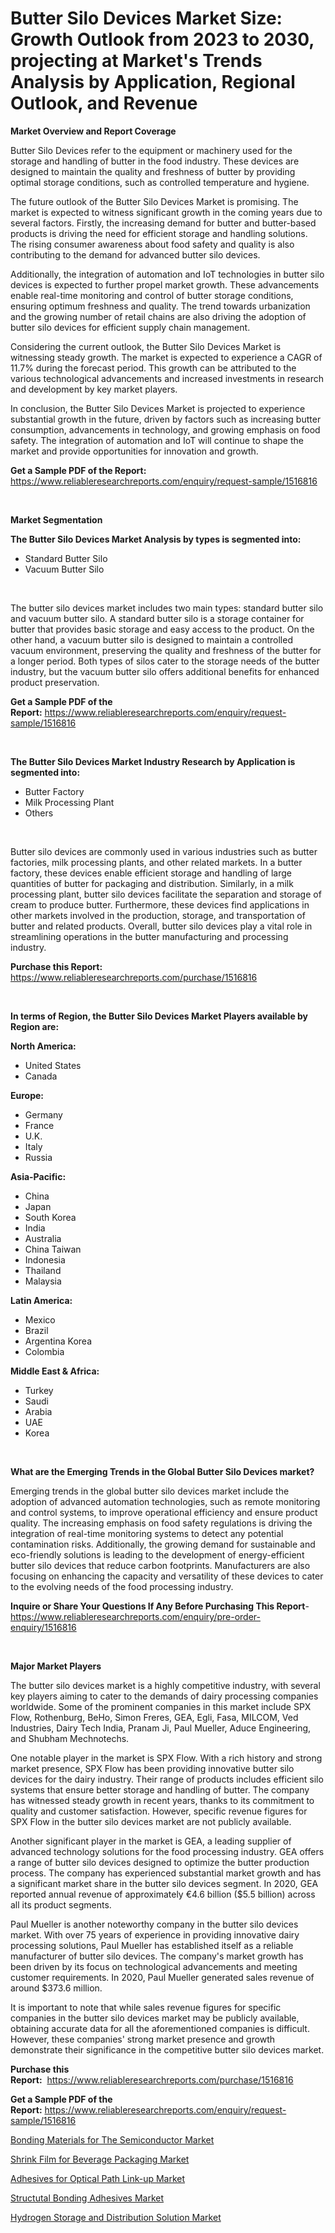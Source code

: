 <p><h1>Butter Silo Devices Market Size: Growth Outlook from 2023 to 2030, projecting at Market's Trends Analysis by Application, Regional Outlook, and Revenue</h1></p><p><strong>Market Overview and Report Coverage</strong></p>
<p><p>Butter Silo Devices refer to the equipment or machinery used for the storage and handling of butter in the food industry. These devices are designed to maintain the quality and freshness of butter by providing optimal storage conditions, such as controlled temperature and hygiene.</p><p>The future outlook of the Butter Silo Devices Market is promising. The market is expected to witness significant growth in the coming years due to several factors. Firstly, the increasing demand for butter and butter-based products is driving the need for efficient storage and handling solutions. The rising consumer awareness about food safety and quality is also contributing to the demand for advanced butter silo devices.</p><p>Additionally, the integration of automation and IoT technologies in butter silo devices is expected to further propel market growth. These advancements enable real-time monitoring and control of butter storage conditions, ensuring optimum freshness and quality. The trend towards urbanization and the growing number of retail chains are also driving the adoption of butter silo devices for efficient supply chain management.</p><p>Considering the current outlook, the Butter Silo Devices Market is witnessing steady growth. The market is expected to experience a CAGR of 11.7% during the forecast period. This growth can be attributed to the various technological advancements and increased investments in research and development by key market players.</p><p>In conclusion, the Butter Silo Devices Market is projected to experience substantial growth in the future, driven by factors such as increasing butter consumption, advancements in technology, and growing emphasis on food safety. The integration of automation and IoT will continue to shape the market and provide opportunities for innovation and growth.</p></p>
<p><strong>Get a Sample PDF of the Report:</strong> <a href="https://www.reliableresearchreports.com/enquiry/request-sample/1516816">https://www.reliableresearchreports.com/enquiry/request-sample/1516816</a></p>
<p>&nbsp;</p>
<p><strong>Market Segmentation</strong></p>
<p><strong>The Butter Silo Devices Market Analysis by types is segmented into:</strong></p>
<p><ul><li>Standard Butter Silo</li><li>Vacuum Butter Silo</li></ul></p>
<p>&nbsp;</p>
<p><p>The butter silo devices market includes two main types: standard butter silo and vacuum butter silo. A standard butter silo is a storage container for butter that provides basic storage and easy access to the product. On the other hand, a vacuum butter silo is designed to maintain a controlled vacuum environment, preserving the quality and freshness of the butter for a longer period. Both types of silos cater to the storage needs of the butter industry, but the vacuum butter silo offers additional benefits for enhanced product preservation.</p></p>
<p><strong>Get a Sample PDF of the Report:</strong>&nbsp;<a href="https://www.reliableresearchreports.com/enquiry/request-sample/1516816">https://www.reliableresearchreports.com/enquiry/request-sample/1516816</a></p>
<p>&nbsp;</p>
<p><strong>The Butter Silo Devices Market Industry Research by Application is segmented into:</strong></p>
<p><ul><li>Butter Factory</li><li>Milk Processing Plant</li><li>Others</li></ul></p>
<p>&nbsp;</p>
<p><p>Butter silo devices are commonly used in various industries such as butter factories, milk processing plants, and other related markets. In a butter factory, these devices enable efficient storage and handling of large quantities of butter for packaging and distribution. Similarly, in a milk processing plant, butter silo devices facilitate the separation and storage of cream to produce butter. Furthermore, these devices find applications in other markets involved in the production, storage, and transportation of butter and related products. Overall, butter silo devices play a vital role in streamlining operations in the butter manufacturing and processing industry.</p></p>
<p><strong>Purchase this Report:</strong>&nbsp; <a href="https://www.reliableresearchreports.com/purchase/1516816">https://www.reliableresearchreports.com/purchase/1516816</a></p>
<p>&nbsp;</p>
<p><strong>In terms of Region, the Butter Silo Devices Market Players available by Region are:</strong></p>
<p>
    <p> <strong> North America: </strong>
        <ul>
            <li>United States</li>
            <li>Canada</li>
        </ul>
        </p> 
    <p> <strong> Europe: </strong>
        <ul>
            <li>Germany</li>
            <li>France</li>
            <li>U.K.</li>
            <li>Italy</li>
            <li>Russia</li>
        </ul>
        </p> 
    <p> <strong> Asia-Pacific: </strong>
        <ul>
            <li>China</li>
            <li>Japan</li>
            <li>South Korea</li>
            <li>India</li>
            <li>Australia</li>
            <li>China Taiwan</li>
            <li>Indonesia</li>
            <li>Thailand</li>
            <li>Malaysia</li>
        </ul>
        </p> 
    <p> <strong> Latin America: </strong>
        <ul>
            <li>Mexico</li>
            <li>Brazil</li>
            <li>Argentina Korea</li>
            <li>Colombia</li>
        </ul>
        </p> 
    <p> <strong> Middle East & Africa: </strong>
        <ul>
            <li>Turkey</li>
            <li>Saudi</li>
            <li>Arabia</li>
            <li>UAE</li>
            <li>Korea</li>
        </ul>
    </p>
    </p>
<p>&nbsp;</p>
<p><strong>What are the Emerging Trends in the Global Butter Silo Devices market?</strong></p>
<p><p>Emerging trends in the global butter silo devices market include the adoption of advanced automation technologies, such as remote monitoring and control systems, to improve operational efficiency and ensure product quality. The increasing emphasis on food safety regulations is driving the integration of real-time monitoring systems to detect any potential contamination risks. Additionally, the growing demand for sustainable and eco-friendly solutions is leading to the development of energy-efficient butter silo devices that reduce carbon footprints. Manufacturers are also focusing on enhancing the capacity and versatility of these devices to cater to the evolving needs of the food processing industry.</p></p>
<p><strong>Inquire or Share Your Questions If Any Before Purchasing This Report</strong>- <a href="https://www.reliableresearchreports.com/enquiry/pre-order-enquiry/1516816">https://www.reliableresearchreports.com/enquiry/pre-order-enquiry/1516816</a></p>
<p>&nbsp;</p>
<p><strong>Major Market Players</strong></p>
<p><p>The butter silo devices market is a highly competitive industry, with several key players aiming to cater to the demands of dairy processing companies worldwide. Some of the prominent companies in this market include SPX Flow, Rothenburg, BeHo, Simon Freres, GEA, Egli, Fasa, MILCOM, Ved Industries, Dairy Tech India, Pranam Ji, Paul Mueller, Aduce Engineering, and Shubham Mechnotechs.</p><p>One notable player in the market is SPX Flow. With a rich history and strong market presence, SPX Flow has been providing innovative butter silo devices for the dairy industry. Their range of products includes efficient silo systems that ensure better storage and handling of butter. The company has witnessed steady growth in recent years, thanks to its commitment to quality and customer satisfaction. However, specific revenue figures for SPX Flow in the butter silo devices market are not publicly available.</p><p>Another significant player in the market is GEA, a leading supplier of advanced technology solutions for the food processing industry. GEA offers a range of butter silo devices designed to optimize the butter production process. The company has experienced substantial market growth and has a significant market share in the butter silo devices segment. In 2020, GEA reported annual revenue of approximately €4.6 billion ($5.5 billion) across all its product segments.</p><p>Paul Mueller is another noteworthy company in the butter silo devices market. With over 75 years of experience in providing innovative dairy processing solutions, Paul Mueller has established itself as a reliable manufacturer of butter silo devices. The company's market growth has been driven by its focus on technological advancements and meeting customer requirements. In 2020, Paul Mueller generated sales revenue of around $373.6 million.</p><p>It is important to note that while sales revenue figures for specific companies in the butter silo devices market may be publicly available, obtaining accurate data for all the aforementioned companies is difficult. However, these companies' strong market presence and growth demonstrate their significance in the competitive butter silo devices market.</p></p>
<p><strong>Purchase this Report:</strong>&nbsp;&nbsp;<a href="https://www.reliableresearchreports.com/purchase/1516816">https://www.reliableresearchreports.com/purchase/1516816</a></p>
<p></p>
<p><strong>Get a Sample PDF of the Report:</strong>&nbsp;<a href="https://www.reliableresearchreports.com/enquiry/request-sample/1516816">https://www.reliableresearchreports.com/enquiry/request-sample/1516816</a></p>
<p><p><a href="https://medium.com/@marcellakin2023/bonding-materials-for-the-semiconductor-market-research-report-its-history-and-forecast-2023-to-3935ca466d56">Bonding Materials for The Semiconductor Market</a></p><p><a href="https://github.com/dringals/Market-Research-Report-List-1/blob/main/shrink-film-for-beverage-packaging-market.md">Shrink Film for Beverage Packaging Market</a></p><p><a href="https://medium.com/@jamesday5g/adhesives-for-optical-path-link-up-market-size-cagr-trends-2024-2030-d3797b18b136">Adhesives for Optical Path Link-up Market</a></p><p><a href="https://medium.com/@raymondgray765/structutal-bonding-adhesives-market-insights-into-market-cagr-market-trends-and-growth-3116260c8929">Structutal Bonding Adhesives Market</a></p><p><a href="https://github.com/tamvrosiya/Market-Research-Report-List-1/blob/main/hydrogen-storage-and-distribution-solution-market.md">Hydrogen Storage and Distribution Solution Market</a></p></p>